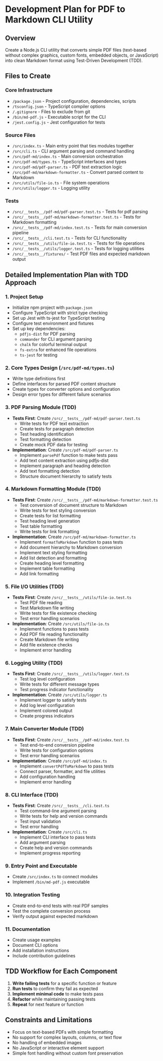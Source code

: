 # Development Plan for PDF to Markdown CLI Utility

## Overview

Create a Node.js CLI utility that converts simple PDF files (text-based without complex graphics, custom fonts, embedded objects, or JavaScript) into clean Markdown format using Test-Driven Development (TDD).

## Files to Create

### Core Infrastructure

- `/package.json` - Project configuration, dependencies, scripts
- `/tsconfig.json` - TypeScript compiler options
- `/.gitignore` - Files to exclude from git
- `/bin/md-pdf.js` - Executable script for the CLI
- `/jest.config.js` - Jest configuration for tests

### Source Files

- `/src/index.ts` - Main entry point that ties modules together
- `/src/cli.ts` - CLI argument parsing and command handling
- `/src/pdf-md/index.ts` - Main conversion orchestration
- `/src/pdf-md/types.ts` - TypeScript interfaces and types
- `/src/pdf-md/pdf-parser.ts` - PDF text extraction logic
- `/src/pdf-md/markdown-formatter.ts` - Convert parsed content to Markdown
- `/src/utils/file-io.ts` - File system operations
- `/src/utils/logger.ts` - Logging utility

### Tests

- `/src/__tests__/pdf-md/pdf-parser.test.ts` - Tests for pdf parsing
- `/src/__tests__/pdf-md/markdown-formatter.test.ts` - Tests for Markdown formatting
- `/src/__tests__/pdf-md/index.test.ts` - Tests for main conversion pipeline
- `/src/__tests__/cli.test.ts` - Tests for CLI functionality
- `/src/__tests__/utils/file-io.test.ts` - Tests for file operations
- `/src/__tests__/utils/logger.test.ts` - Tests for logging utilities
- `/src/__tests__/fixtures/` - Test PDF files and expected markdown output

## Detailed Implementation Plan with TDD Approach

### 1. Project Setup

- Initialize npm project with `package.json`
- Configure TypeScript with strict type checking
- Set up Jest with ts-jest for TypeScript testing
- Configure test environment and fixtures
- Set up key dependencies:
  - `pdfjs-dist` for PDF parsing
  - `commander` for CLI argument parsing
  - `chalk` for colorful terminal output
  - `fs-extra` for enhanced file operations
  - `ts-jest` for testing

### 2. Core Types Design (`/src/pdf-md/types.ts`)

- Write type definitions first
- Define interfaces for parsed PDF content structure
- Create types for converter options and configuration
- Design error types for different failure scenarios

### 3. PDF Parsing Module (TDD)

- **Tests First**: Create `/src/__tests__/pdf-md/pdf-parser.test.ts`
  - Write tests for PDF text extraction
  - Create tests for paragraph detection
  - Test heading identification
  - Test formatting detection
  - Create mock PDF data for testing
- **Implementation**: Create `/src/pdf-md/pdf-parser.ts`
  - Implement `parsePdf` function to make tests pass
  - Add text content extraction using pdfjs-dist
  - Implement paragraph and heading detection
  - Add text formatting detection
  - Structure document hierarchy to satisfy tests

### 4. Markdown Formatting Module (TDD)

- **Tests First**: Create `/src/__tests__/pdf-md/markdown-formatter.test.ts`
  - Test conversion of document structure to Markdown
  - Write tests for text styling conversion
  - Create tests for list formatting
  - Test heading level generation
  - Test table formatting
  - Write tests for link formatting
- **Implementation**: Create `/src/pdf-md/markdown-formatter.ts` 
  - Implement `formatToMarkdown` function to pass tests
  - Add document hierarchy to Markdown conversion
  - Implement text styling formatting
  - Add list detection and formatting
  - Create heading level formatting
  - Implement table formatting
  - Add link formatting

### 5. File I/O Utilities (TDD)

- **Tests First**: Create `/src/__tests__/utils/file-io.test.ts`
  - Test PDF file reading
  - Test Markdown file writing
  - Write tests for file existence checking
  - Test error handling scenarios
- **Implementation**: Create `/src/utils/file-io.ts`
  - Implement functions to pass tests
  - Add PDF file reading functionality
  - Create Markdown file writing
  - Add file existence checks
  - Implement error handling

### 6. Logging Utility (TDD)

- **Tests First**: Create `/src/__tests__/utils/logger.test.ts`
  - Test log level configuration
  - Write tests for different message types
  - Test progress indicator functionality
- **Implementation**: Create `/src/utils/logger.ts`
  - Implement logger to satisfy tests
  - Add log level configuration
  - Implement colored output
  - Create progress indicators

### 7. Main Converter Module (TDD)

- **Tests First**: Create `/src/__tests__/pdf-md/index.test.ts`
  - Test end-to-end conversion pipeline
  - Write tests for configuration options
  - Test error handling scenarios
- **Implementation**: Create `/src/pdf-md/index.ts`
  - Implement `convertPdfToMarkdown` to pass tests
  - Connect parser, formatter, and file utilities
  - Add configuration handling
  - Implement error handling

### 8. CLI Interface (TDD)

- **Tests First**: Create `/src/__tests__/cli.test.ts`
  - Test command-line argument parsing
  - Write tests for help and version commands
  - Test input validation
  - Test error handling
- **Implementation**: Create `/src/cli.ts`
  - Implement CLI interface to pass tests
  - Add argument parsing
  - Create help and version commands
  - Implement progress reporting

### 9. Entry Point and Executable

- Create `/src/index.ts` to connect modules
- Implement `/bin/md-pdf.js` executable

### 10. Integration Testing

- Create end-to-end tests with real PDF samples
- Test the complete conversion process
- Verify output against expected markdown

### 11. Documentation

- Create usage examples
- Document CLI options
- Add installation instructions
- Include contribution guidelines

## TDD Workflow for Each Component

1. **Write failing tests** for a specific function or feature
2. **Run tests** to confirm they fail as expected
3. **Implement minimal code** to make tests pass
4. **Refactor** while maintaining passing tests
5. **Repeat** for next feature or function

## Constraints and Limitations

- Focus on text-based PDFs with simple formatting
- No support for complex layouts, columns, or text flow
- No handling of embedded images
- No JavaScript or interactive element support
- Simple font handling without custom font preservation